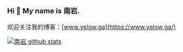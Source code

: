 ### Hi 👋  My name is 南岩.

欢迎关注我的博客：[www.yelow.ga](https://www.yelow.ga/)

[![南岩 github stats](https://github-readme-stats.vercel.app/api?username=henryhe613)](//www.tianheyu.top)

<!--
**HenryHe613/henryhe613** is a ✨ _special_ ✨ repository because its `README.md` (this file) appears on your GitHub profile.

Here are some ideas to get you started:

- 🔭 I’m currently working on ...
- 🌱 I’m currently learning ...
- 👯 I’m looking to collaborate on ...
- 🤔 I’m looking for help with ...
- 💬 Ask me about ...
- 📫 How to reach me: ...
- 😄 Pronouns: ...
- ⚡ Fun fact: ...
-->
